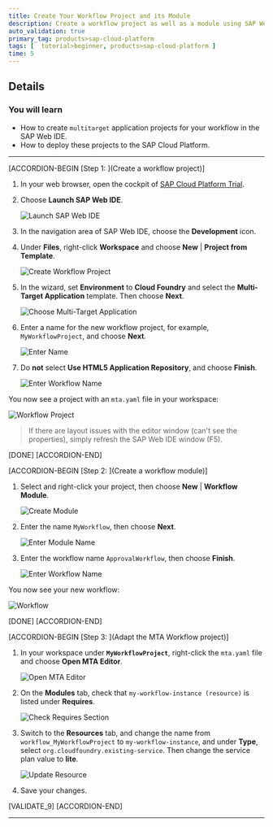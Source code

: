 ```yaml
---
title: Create Your Workflow Project and its Module
description: Create a workflow project as well as a module using SAP Web IDE.
auto_validation: true
primary_tag: products>sap-cloud-platform
tags: [  tutorial>beginner, products>sap-cloud-platform ]
time: 5
---
```


## Details
### You will learn  
  - How to create ``multitarget`` application projects for your workflow in the SAP Web IDE.
  - How to deploy these projects to the SAP Cloud Platform.

---
[ACCORDION-BEGIN [Step 1: ](Create a workflow project)]
1. In your web browser, open the cockpit of [SAP Cloud Platform Trial](https://account.hanatrial.ondemand.com/cockpit).

2. Choose **Launch SAP Web IDE**.

    ![Launch SAP Web IDE](launchsapwebide.png)

3. In the navigation area of SAP Web IDE, choose the **Development** icon.

4. Under **Files**, right-click **Workspace** and choose **New** | **Project from Template**.

    ![Create Workflow Project](choose-workspace2.png)

5. In the wizard, set **Environment** to **Cloud Foundry** and select the **Multi-Target Application** template. Then choose **Next**.

    ![Choose Multi-Target Application](select-app2.png)

6. Enter a name for the new workflow project, for example, `MyWorkflowProject`, and choose **Next**.

    ![Enter Name](enter-name.png)

7. Do **not** select **Use HTML5 Application Repository**, and choose **Finish**.  

    ![Enter Workflow Name](enter-wf-name.png)

You now see a project with an `mta.yaml` file in your workspace:

![Workflow Project](workflow-project2.png)

> If there are layout issues with the editor window (can't see the properties), simply refresh the SAP Web IDE window (F5).

[DONE]
[ACCORDION-END]


[ACCORDION-BEGIN [Step 2: ](Create a workflow module)]

1. Select and right-click your project, then choose **New** | **Workflow Module**.

    ![Create Module](create-module-new.png)

2. Enter the name `MyWorkflow`, then choose **Next**.

    ![Enter Module Name](enter-module-name-new.png)

3. Enter the workflow name `ApprovalWorkflow`, then choose **Finish**.

    ![Enter Workflow Name](enter-workflow-name-new.png)

You now see your new workflow:

![Workflow](workflow-created-new.png)

[DONE]
[ACCORDION-END]


[ACCORDION-BEGIN [Step 3: ](Adapt the MTA Workflow project)]
1. In your workspace under **`MyWorkflowProject`**, right-click the ``mta.yaml`` file and choose **Open MTA Editor**.

    ![Open MTA Editor](open-wf-mta-editor-new.png)

2. On the **Modules** tab, check that `my-workflow-instance (resource)` is listed under **Requires**.

    ![Check Requires Section](check-requires.png)

3. Switch to the **Resources** tab, and change the name from `workflow_MyWorkflowProject` to `my-workflow-instance`, and under **Type**, select `org.cloudfoundry.existing-service`. Then change the service plan value to **lite**.

    ![Update Resource](existing-instance-new.png)

6. Save your changes.

[VALIDATE_9]
[ACCORDION-END]

---
